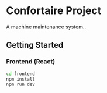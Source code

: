 # Confortaire Project

A machine maintenance system.. 

## Getting Started

### Frontend (React)
```bash
cd frontend
npm install
npm run dev
